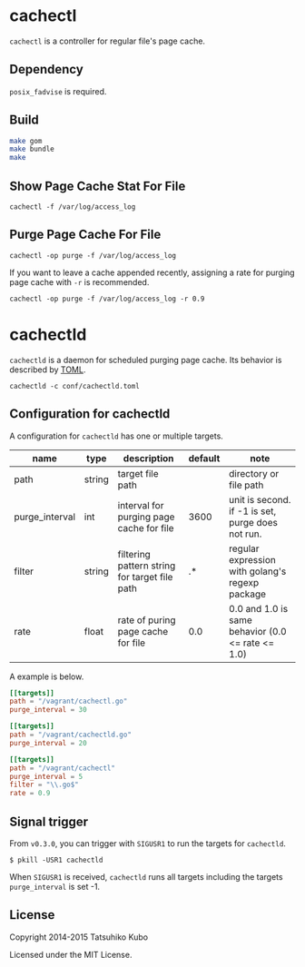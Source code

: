 # cachectl

`cachectl` is a controller for regular file's page cache. 

## Dependency

`posix_fadvise` is required.

## Build

```bash
make gom
make bundle
make
```

## Show Page Cache Stat For File

```
cachectl -f /var/log/access_log
```

## Purge Page Cache For File

```
cachectl -op purge -f /var/log/access_log
```

If you want to leave a cache appended recently, assigning a rate for purging page cache with `-r` is recommended.

```
cachectl -op purge -f /var/log/access_log -r 0.9
```

# cachectld

`cachectld` is a daemon for scheduled purging page cache. Its behavior is described by [TOML](https://github.com/toml-lang/toml).

```
cachectld -c conf/cachectld.toml
```

## Configuration for cachectld

A configuration for `cachectld` has one or multiple targets.

|name          |type  |description                                  |default|note                                             |
|--------------|------|---------------------------------------------|-------|-------------------------------------------------|
|path          |string|target file path                             |       |directory or file path                           |
|purge_interval|int   |interval for purging page cache for file     |3600   |unit is second. if -1 is set, purge does not run.|
|filter        |string|filtering pattern string for target file path|.*     |regular expression with golang's regexp package  |
|rate          |float |rate of puring page cache for file           |0.0    |0.0 and 1.0 is same behavior (0.0 <= rate <= 1.0)|

A example is below.

```toml
[[targets]]
path = "/vagrant/cachectl.go"
purge_interval = 30

[[targets]]
path = "/vagrant/cachectld.go"
purge_interval = 20

[[targets]]
path = "/vagrant/cachectl"
purge_interval = 5
filter = "\\.go$"
rate = 0.9
```

## Signal trigger

From `v0.3.0`, you can trigger with `SIGUSR1` to run the targets for `cachectld`.

```
$ pkill -USR1 cachectld
```

When `SIGUSR1` is received, `cachectld` runs all targets including the targets `purge_interval` is set -1.

## License

Copyright 2014-2015 Tatsuhiko Kubo


Licensed under the MIT License.
